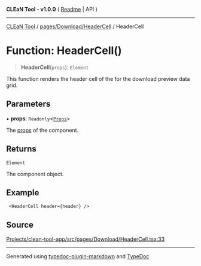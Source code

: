**CLEaN Tool - v1.0.0** ( [Readme](../../../../README.md) \| API )

***

[CLEaN Tool](../../../../modules.md) / [pages/Download/HeaderCell](../README.md) / HeaderCell

# Function: HeaderCell()

> **HeaderCell**(`props`): `Element`

This function renders the header cell of the for the download preview data grid.

## Parameters

▪ **props**: `Readonly`\<[`Props`](../private/interfaces/Props.md)\>

The [props](../private/interfaces/Props.md) of the component.

## Returns

`Element`

The component object.

## Example

```tsx
 <HeaderCell header={header} />
```

## Source

[Projects/clean-tool-app/src/pages/Download/HeaderCell.tsx:33](https://github.com/yuckyh/clean-tool-app/)

***

Generated using [typedoc-plugin-markdown](https://www.npmjs.com/package/typedoc-plugin-markdown) and [TypeDoc](https://typedoc.org/)
